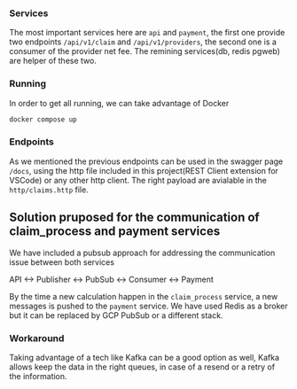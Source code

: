 

### Services
The most important services here are `api` and `payment`, the first one provide two endpoints `/api/v1/claim` and `/api/v1/providers`, the second one is a consumer of the provider net fee. The remining services(db, redis pgweb) are helper of these two.

### Running
In order to get all running, we can take advantage of Docker 

```sh
docker compose up
```

### Endpoints
As we mentioned the previous endpoints can be used in the swagger page `/docs`, using the http file included in this project(REST Client extension for VSCode) or any other http client. The right payload are avialable in the `http/claims.http` file.

## Solution pruposed for the communication of claim_process and payment services
We have included a pubsub approach for addressing the communication issue between both services

API <-> Publisher <-> PubSub <-> Consumer <-> Payment

By the time a new calculation happen in the `claim_process` service, a new messages is pushed to the `payment` service. We have used Redis as a broker but it can be replaced by GCP PubSub or a different stack.

### Workaround
Taking advantage of a tech like Kafka can be a good option as well, Kafka allows keep the data in the right queues, in case of a resend or a retry of the information.